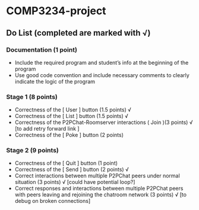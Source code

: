 # COMP3234-project
## Do List (completed are marked with √)
### Documentation (1 point)
- Include the required program and student’s info at the beginning of the program
-  Use good code convention and include necessary comments to clearly indicate
the logic of the program

### Stage 1 (8 points)
- Correctness of the [ User ] button (1.5 points) √
- Correctness of the [ List ] button (1.5 points) √
- Correctness of the P2PChat-Roomserver interactions ( Join )(3 points) √ [to add retry forward link ]
- Correctness of the [ Poke ] button (2 points)

### Stage 2 (9 points)
- Correctness of the [ Quit ] button (1 point)
- Correctness of the [ Send ] button (2 points) √
- Correct interactions between multiple P2PChat peers under normal situation (3 points) √ [could have potential loop?]
- Correct responses and interactions between multiple P2PChat peers with peers leaving and
rejoining the chatroom network (3 points) √ [to debug on broken connections]
